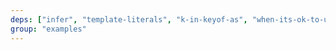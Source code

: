 ```yaml
---
deps: ["infer", "template-literals", "k-in-keyof-as", "when-its-ok-to-use-any"]
group: "examples"
---
```


